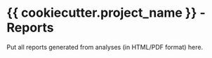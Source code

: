 # {{ cookiecutter.project_name }} - Reports
Put all reports generated from analyses (in HTML/PDF format) here.
